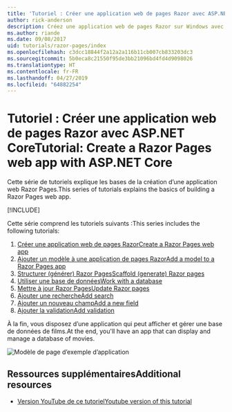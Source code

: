```yaml
---
title: 'Tutoriel : Créer une application web de pages Razor avec ASP.NET Core'
author: rick-anderson
description: Créez une application web de pages Razor sur Windows avec Visual Studio, ASP.NET Core et EF Core.
ms.author: riande
ms.date: 09/08/2017
uid: tutorials/razor-pages/index
ms.openlocfilehash: c3dcc18844f2a12a2a116b11cb007cb833203dc3
ms.sourcegitcommit: 5b0eca8c21550f95de3bb21096bd4fd4d9098026
ms.translationtype: HT
ms.contentlocale: fr-FR
ms.lasthandoff: 04/27/2019
ms.locfileid: "64882254"
---
```

# <a name="tutorial-create-a-razor-pages-web-app-with-aspnet-core"></a><span data-ttu-id="d8cfe-103">Tutoriel : Créer une application web de pages Razor avec ASP.NET Core</span><span class="sxs-lookup"><span data-stu-id="d8cfe-103">Tutorial: Create a Razor Pages web app with ASP.NET Core</span></span>

<span data-ttu-id="d8cfe-104">Cette série de tutoriels explique les bases de la création d’une application web Razor Pages.</span><span class="sxs-lookup"><span data-stu-id="d8cfe-104">This series of tutorials explains the basics of building a Razor Pages web app.</span></span> 

[!INCLUDE[](~/includes/advancedRP.md)]

<span data-ttu-id="d8cfe-105">Cette série comprend les tutoriels suivants :</span><span class="sxs-lookup"><span data-stu-id="d8cfe-105">This series includes the following tutorials:</span></span>

1. [<span data-ttu-id="d8cfe-106">Créer une application web de pages Razor</span><span class="sxs-lookup"><span data-stu-id="d8cfe-106">Create a Razor Pages web app</span></span>](xref:tutorials/razor-pages/razor-pages-start)
1. [<span data-ttu-id="d8cfe-107">Ajouter un modèle à une application de pages Razor</span><span class="sxs-lookup"><span data-stu-id="d8cfe-107">Add a model to a Razor Pages app</span></span>](xref:tutorials/razor-pages/model)
1. [<span data-ttu-id="d8cfe-108">Structurer (générer) Razor Pages</span><span class="sxs-lookup"><span data-stu-id="d8cfe-108">Scaffold (generate) Razor pages</span></span>](xref:tutorials/razor-pages/page)
1. [<span data-ttu-id="d8cfe-109">Utiliser une base de données</span><span class="sxs-lookup"><span data-stu-id="d8cfe-109">Work with a database</span></span>](xref:tutorials/razor-pages/sql)
1. [<span data-ttu-id="d8cfe-110">Mettre à jour Razor Pages</span><span class="sxs-lookup"><span data-stu-id="d8cfe-110">Update Razor pages</span></span>](xref:tutorials/razor-pages/da1)
1. [<span data-ttu-id="d8cfe-111">Ajouter une recherche</span><span class="sxs-lookup"><span data-stu-id="d8cfe-111">Add search</span></span>](xref:tutorials/razor-pages/search)
1. [<span data-ttu-id="d8cfe-112">Ajouter un nouveau champ</span><span class="sxs-lookup"><span data-stu-id="d8cfe-112">Add a new field</span></span>](xref:tutorials/razor-pages/new-field)
1. [<span data-ttu-id="d8cfe-113">Ajouter la validation</span><span class="sxs-lookup"><span data-stu-id="d8cfe-113">Add validation</span></span>](xref:tutorials/razor-pages/validation)

<span data-ttu-id="d8cfe-114">À la fin, vous disposez d’une application qui peut afficher et gérer une base de données de films.</span><span class="sxs-lookup"><span data-stu-id="d8cfe-114">At the end, you'll have an app that can display and manage a database of movies.</span></span>

![Modèle de page d’exemple d’application](index/_static/sample-page.png)

## <a name="additional-resources"></a><span data-ttu-id="d8cfe-116">Ressources supplémentaires</span><span class="sxs-lookup"><span data-stu-id="d8cfe-116">Additional resources</span></span>

* [<span data-ttu-id="d8cfe-117">Version YouTube de ce tutoriel</span><span class="sxs-lookup"><span data-stu-id="d8cfe-117">Youtube version of this tutorial</span></span>](https://www.youtube.com/watch?v=F0SP7Ry4flQ&feature=youtu.be)
